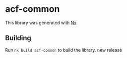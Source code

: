 # acf-common

This library was generated with [Nx](https://nx.dev).

## Building

Run `nx build acf-common` to build the library. new release

<!-- new feature -->
